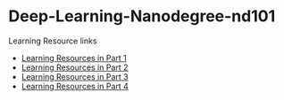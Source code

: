# Deep-Learning-Nanodegree-nd101


Learning Resource links
- [Learning Resources in Part 1](Part-1/Readme.md)
- [Learning Resources in Part 2](Part-2/Readme.md)
- [Learning Resources in Part 3](Part-3/Readme.md)
- [Learning Resources in Part 4](Part-4/Readme.md)
